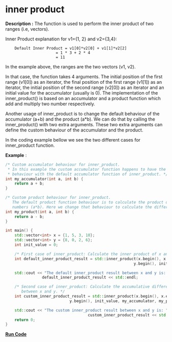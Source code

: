 # inner product

**Description :** The function is used to perform the inner product of two ranges (i.e, vectors).

Inner Product explanation for v1={1, 2} and v2={3,4}:

        Default Inner Product = v1[0]*v2[0] + v1[1]*v2[2]
		                  = 1 * 3 + 2 * 4
		                  = 11

In the example above, the ranges are the two vectors (v1, v2).

In that case, the function takes 4 arguments. The initial position of the first range (v1[0]) as an iterator, the final position of the first range (v1[1]) as an iterator, the initial position of the second range (v2[0]) as an iterator and an initial value for the accumulator (usually is 0). The implementation of the inner_product() is based on an accumulator and a product function which add and multiply two number respectively.

Another usage of inner_product is to change the default behaviour of the accumulator (a+b) and the product (a*b). We can do that by calling the inner_product() with two extra arguments. These two extra arguments can define the custom behaviour of the accumulator and the product.

In the coding example bellow we see the two different cases for inner_product function.

**Example** :
``` cpp
/* Custom accumulator behaviour for inner_product.
 * In this example the custom accumulator function happens to have the same
 * behaviour with the default accumulator function of inner_product. */
int my_accumulator(int a, int b) {
    return a + b;
}

/* Custom product behaviour for inner_product.
   The default product function behaviour is to calculate the product of two
   numbers (a*b). Here we change that behaviour to calculate the difference. */
int my_product(int a, int b) {
    return a - b;
}

int main() {
    std::vector<int> x = {1, 5, 3, 10};
    std::vector<int> y = {8, 0, 2, 6};
    int init_value = 0;

    /* First case of inner_product: Calculate the inner product of x and y */
    int default_inner_product_result = std::inner_product(x.begin(), x.end(),
                                                        y.begin(), init_value);

    std::cout << "The default inner_product result between x and y is: " <<
                default_inner_product_result << std::endl;

    /* Second case of inner_product: Calculate the accumulative difference
       between x and y. */
    int custom_inner_product_result = std::inner_product(x.begin(), x.end(),
                            y.begin(), init_value, my_accumulator, my_product);

    std::cout << "The custom inner_product result between x and y is: " <<
                                    custom_inner_product_result << std::endl;
    return 0;
}
```
**[Run Code](https://rextester.com/DBTRP29560)**
